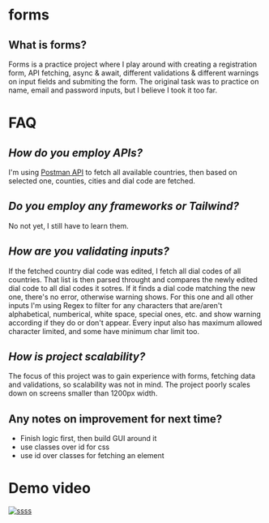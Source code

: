 # forms

## What is forms?
Forms is a practice project where I play around with creating a registration form, API fetching, async & await, different validations & different warnings on input fields and submiting the form. The original task was to practice on name, email and password inputs, but I believe I took it too far.

# FAQ
## ***How do you employ APIs?***
I'm using [Postman API](https://documenter.getpostman.com/view/1134062/T1LJjU52) to fetch all available countries, then based on selected one, counties, cities and dial code are fetched. 
## ***Do you employ any frameworks or Tailwind?***
No not yet, I still have to learn them.

## ***How are you validating inputs?***
If the fetched country dial code was edited, I fetch all dial codes of all countries. That list is then parsed throught and compares the newly edited dial code to all dial codes it sotres. If it finds a dial code matching the new one, there's no error, otherwise warning shows.
For this one and all other inputs I'm using Regex to filter for any characters that are/aren't alphabetical, numberical, white space, special ones, etc. and show warning according if they do or don't appear.
Every input also has maximum allowed character limited, and some have minimum char limit too.

## ***How is project scalability?***
The focus of this project was to gain experience with forms, fetching data and validations, so scalability was not in mind. The project poorly scales down on screens smaller than 1200px width.

## Any notes on improvement for next time?
+ Finish logic first, then build GUI around it
+ use classes over id for css
+ use id over classes for fetching an element

# Demo video
[![ssss](https://github.com/user-attachments/assets/95d3d5a0-5e72-4362-bf7b-e5c1fbc81ba2)](https://youtu.be/pg-GD2zO77I)
